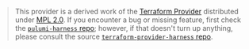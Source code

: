> This provider is a derived work of the [Terraform Provider](https://github.com/harness/terraform-provider-harness)
> distributed under [MPL 2.0](https://www.mozilla.org/en-US/MPL/2.0/). If you encounter a bug or missing feature,
> first check the [`pulumi-harness` repo](https://github.com/pulumi/pulumi-harness/issues); however, if that doesn't turn up anything,
> please consult the source [`terraform-provider-harness` repo](https://github.com/harness/terraform-provider-harness/issues).